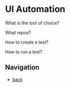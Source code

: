# UI Automation

What is the tool of choice? 

What repos?

How to create a test?

How to run a test?

## Navigation

- [back](../README.md)